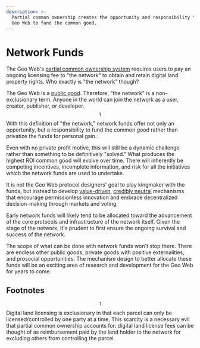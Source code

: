 ```yaml
---
description: >-
  Partial common ownership creates the opportunity and responsibility for the
  Geo Web to fund the common good.
---
```


# Network Funds

The Geo Web's [partial common ownership system](partial-common-ownership.md) requires users to pay an ongoing licensing fee to "the network" to obtain and retain digital land property rights. Who exactly is "the network" though?

The Geo Web is a [public good](https://www.economicshelp.org/micro-economic-essays/marketfailure/public-goods/). Therefore, "the network" is a non-exclusionary term. Anyone in the world can join the network as a user, creator, publisher, or developer.$$^1$$ With this definition of "the network," network funds offer not only an opportunity, but a responsibility to fund the common good rather than privatize the funds for personal gain.

Even with no private profit motive, this will still be a dynamic challenge rather than something to be definitively "solved." What produces the highest ROI common good will evolve over time. There will inherently be competing incentives, incomplete information, and risk for all the initiatives which the network funds are used to undertake.

It is not the Geo Web protocol designers' goal to play kingmaker with the funds, but instead to develop [value-driven](https://github.com/Geo-Web-Project/governance/blob/main/DRAFT\_Constitution.md), [credibly neutral](https://nakamoto.com/credible-neutrality/) mechanisms that encourage permissionless innovation and embrace decentralized decision-making through markets and voting.

Early network funds will likely tend to be allocated toward the advancement of the core protocols and infrastructure of the network itself. Given the stage of the network, it's prudent to first ensure the ongoing survival and success of the network.

The scope of what can be done with network funds won't stop there. There are endless other public goods, private goods with positive externalities, and prosocial opportunities. The mechanism design to better allocate these funds will be an exciting area of research and development for the Geo Web for years to come.

## Footnotes

$$^1$$ Digital land licensing is exclusionary in that each parcel can only be licensed/controlled by one party at a time. This scarcity is a necessary evil that partial common ownership accounts for: digital land license fees can be thought of as reimbursement paid by the land holder to the network for excluding others from controlling the parcel.
